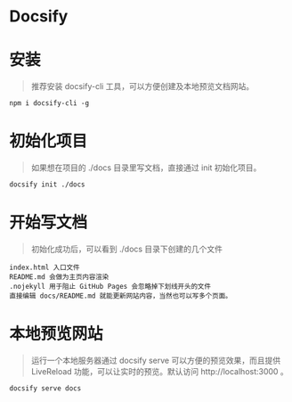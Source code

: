 # Docsify

# 安装
>推荐安装 docsify-cli 工具，可以方便创建及本地预览文档网站。

	npm i docsify-cli -g

# 初始化项目
>如果想在项目的 ./docs 目录里写文档，直接通过 init 初始化项目。

	docsify init ./docs

# 开始写文档
>初始化成功后，可以看到 ./docs 目录下创建的几个文件

	index.html 入口文件
	README.md 会做为主页内容渲染
	.nojekyll 用于阻止 GitHub Pages 会忽略掉下划线开头的文件
	直接编辑 docs/README.md 就能更新网站内容，当然也可以写多个页面。

# 本地预览网站
>运行一个本地服务器通过 docsify serve 可以方便的预览效果，而且提供 LiveReload 功能，可以让实时的预览。默认访问 http://localhost:3000 。

	docsify serve docs

